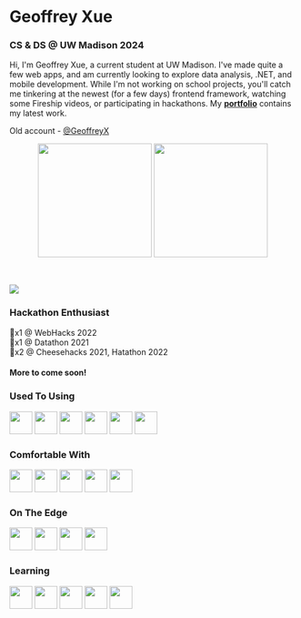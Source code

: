 # Geoffrey Xue  
### CS & DS @ UW Madison 2024
Hi, I'm Geoffrey Xue, a current student at UW Madison. I've made quite a few web apps, and am currently looking to explore data analysis, .NET, and mobile development. While I'm not working on school projects, you'll catch me tinkering at the newest (for a few days) frontend framework, watching some Fireship videos, or participating in hackathons. My [**portfolio**](https://geoffreyxue.github.io/website/) contains my latest work.

Old account - [@GeoffreyX](https://github.com/GeoffreyX)

<p align="center">
<img height=200 src="https://github-readme-stats.vercel.app/api?username=GeoffreyXue&count_private=true&include_all_commits=true&show_icons=true" />
<img height=200 src="https://github-readme-stats.vercel.app/api/top-langs/?username=GeoffreyXue&hide=HTML&layout=compact&langs_count=8" />
</p>
<br />

![](https://komarev.com/ghpvc/?username=GeoffreyXue)


### Hackathon Enthusiast
🥇x1 @ WebHacks 2022  
🥈x1 @ Datathon 2021  
🥉x2 @ Cheesehacks 2021, Hatathon 2022  
#### More to come soon!

### Used To Using
<p align="left">
  <img src="https://cdn.jsdelivr.net/gh/devicons/devicon/icons/html5/html5-plain.svg" width=40 height=40 />
  <img src="https://cdn.jsdelivr.net/gh/devicons/devicon/icons/javascript/javascript-original.svg" width=40 height=40 />
  <img src="https://cdn.jsdelivr.net/gh/devicons/devicon/icons/css3/css3-plain.svg" width=40 height=40 />
  <img src="https://cdn.jsdelivr.net/gh/devicons/devicon/icons/react/react-original.svg" width=40 height=40 />
  <img src="https://cdn.jsdelivr.net/gh/devicons/devicon/icons/git/git-original.svg" width=40 height=40 />
  <img src="https://cdn.jsdelivr.net/gh/devicons/devicon/icons/markdown/markdown-original.svg" width=40 height=40 />
</p>

### Comfortable With
<p align="left">
  <img src="https://cdn.jsdelivr.net/gh/devicons/devicon/icons/java/java-original.svg" width=40 height=40 />
  <img src="https://cdn.jsdelivr.net/gh/devicons/devicon/icons/typescript/typescript-plain.svg" width=40 height=40 />
  <img src="https://cdn.jsdelivr.net/gh/devicons/devicon/icons/angularjs/angularjs-plain.svg" width=40 height=40 />
  <img src="https://cdn.jsdelivr.net/gh/devicons/devicon/icons/swift/swift-original.svg" width=40 height=40 />
  <img src="https://cdn.jsdelivr.net/gh/devicons/devicon/icons/python/python-original.svg" width=40 height=40 />
</p>

### On The Edge
<p align="left">
  <img src="https://cdn.jsdelivr.net/gh/devicons/devicon/icons/kotlin/kotlin-original.svg" width=40 height=40 />
  <img src="https://cdn.jsdelivr.net/gh/devicons/devicon/icons/d3js/d3js-original.svg" width=40 height=40 />
  <img src="https://cdn.jsdelivr.net/gh/devicons/devicon/icons/vim/vim-original.svg" width=40 height=40 />
  <img src="https://cdn.jsdelivr.net/gh/devicons/devicon/icons/r/r-original.svg" width=40 height=40 />
</p>

### Learning
<p align="left">
  <img src="https://cdn.jsdelivr.net/gh/devicons/devicon/icons/threejs/threejs-original-wordmark.svg" width=40 height=40 />
  <img src="https://cdn.jsdelivr.net/gh/devicons/devicon/icons/c/c-original.svg" width=40 height=40 />
  <img src="https://cdn.jsdelivr.net/gh/devicons/devicon/icons/csharp/csharp-original.svg" width=40 height=40 />
  <img src="https://cdn.jsdelivr.net/gh/devicons/devicon/icons/dotnetcore/dotnetcore-original.svg" width=40 height=40 />  
  <img src="https://cdn.jsdelivr.net/gh/devicons/devicon/icons/bash/bash-original.svg" width=40 height=40 />
</p>
